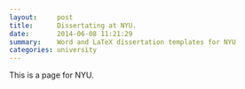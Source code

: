 ```yaml
---
layout:     post
title:      Dissertating at NYU.
date:       2014-06-08 11:21:29
summary:    Word and LaTeX dissertation templates for NYU
categories: university
---
```


This is a page for NYU.
